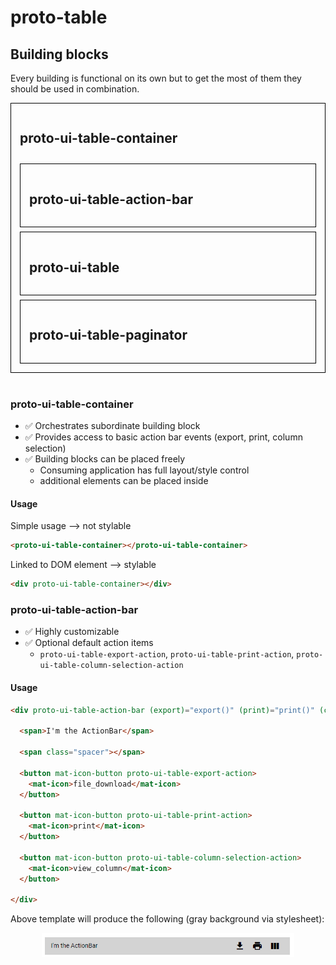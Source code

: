 # proto-table

## Building blocks

Every building is functional on its own but to get the most of them they should be used in combination.

<div style="border: 1px solid black; display: flex; flex-direction: column; padding: 1em;">
    <h2 style="padding-bottom: 0.5em">proto-ui-table-container</h2>
    <div style="border: 1px solid black; display: flex; flex-direction: column; padding: 1em;">
        <h2>proto-ui-table-action-bar</h2>
    </div>
    <div style="border: 1px solid black; display: flex; flex-direction: column; padding: 1em; margin-top: 0.5em;">
        <h2>proto-ui-table</h2>
    </div>
    <div style="border: 1px solid black; display: flex; flex-direction: column; padding: 1em; margin-top: 0.5em;">
        <h2>proto-ui-table-paginator</h2>
    </div>
</div>
<br>

### proto-ui-table-container

- ✅ Orchestrates subordinate building block
- ✅ Provides access to basic action bar events (export, print, column selection)
- ✅ Building blocks can be placed freely
  - Consuming application has full layout/style control
  - additional elements can be placed inside

#### Usage
Simple usage --> not stylable
```html
<proto-ui-table-container></proto-ui-table-container>
```
Linked to DOM element --> stylable
```html
<div proto-ui-table-container></div>
```

### proto-ui-table-action-bar
- ✅ Highly customizable
- ✅ Optional default action items
  - `proto-ui-table-export-action`, `proto-ui-table-print-action`, `proto-ui-table-column-selection-action`

#### Usage
```html
<div proto-ui-table-action-bar (export)="export()" (print)="print()" (columnSelection)="columnSelection()">

  <span>I'm the ActionBar</span>

  <span class="spacer"></span>

  <button mat-icon-button proto-ui-table-export-action>
    <mat-icon>file_download</mat-icon>
  </button>

  <button mat-icon-button proto-ui-table-print-action>
    <mat-icon>print</mat-icon>
  </button>

  <button mat-icon-button proto-ui-table-column-selection-action>
    <mat-icon>view_column</mat-icon>
  </button>

</div>
```
Above template will produce the following (gray background via stylesheet):
<p align="center">
 <img width="80%" height="20%" src="./assets/action-bar-example.png">
</p>